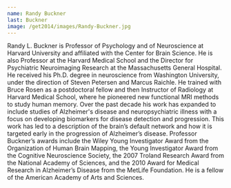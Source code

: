 ```yaml
---
name: Randy Buckner
last: Buckner
image: /get2014/images/Randy-Buckner.jpg
---
```


Randy L. Buckner is Professor of Psychology and of Neuroscience at Harvard University and affiliated with the Center for Brain Science. He is also Professor at the Harvard Medical School and the Director for Psychiatric Neuroimaging Research at the Massachusetts General Hospital. He received his Ph.D. degree in neuroscience from Washington University, under the direction of Steven Petersen and Marcus Raichle. He trained with Bruce Rosen as a postdoctoral fellow and then Instructor of Radiology at Harvard Medical School, where he pioneered new functional MRI methods to study human memory. Over the past decade his work has expanded to include studies of Alzheimer's disease and neuropsychiatric illness with a focus on developing biomarkers for disease detection and progression. This work has led to a description of the brain’s default network and how it is targeted early in the progression of Alzheimer’s disease. Professor Buckner’s awards include the Wiley Young Investigator Award from the Organization of Human Brain Mapping, the Young Investigator Award from the Cognitive Neuroscience Society, the 2007 Troland Research Award from the National Academy of Sciences, and the 2010 Award for Medical Research in Alzheimer’s Disease from the MetLife Foundation. He is a fellow of the American Academy of Arts and Sciences.
